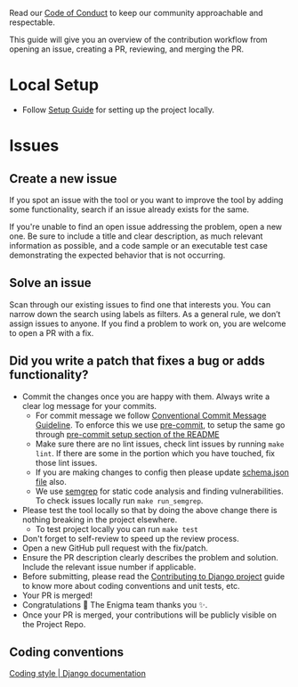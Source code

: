 Read our [Code of Conduct](CODE_OF_CONDUCT.md) to keep our community approachable and respectable.

This guide will give you an overview of the contribution workflow from opening an issue, creating a PR, reviewing, and merging the PR.

# Local Setup
- Follow [Setup Guide](/docs/one-click-dev.md) for setting up the project locally.

# Issues

## Create a new issue
If you spot an issue with the tool or you want to improve the tool by adding some functionality, search if an issue already exists for the same.

If you're unable to find an open issue addressing the problem, open a new one. Be sure to include a title and clear description, as much relevant information as possible, and a code sample or an executable test case demonstrating the expected behavior that is not occurring.

 ## Solve an issue
Scan through our existing issues to find one that interests you. You can narrow down the search using labels as filters. As a general rule, we don’t assign issues to anyone. If you find a problem to work on, you are welcome to open a PR with a fix.

## Did you write a patch that fixes a bug or adds functionality?
- Commit the changes once you are happy with them. Always write a clear log message for your commits.
  - For commit message we follow [Conventional Commit Message Guideline](https://www.conventionalcommits.org). To enforce this we use [pre-commit](https://pre-commit.com), to setup the same go through [pre-commit setup section of the README](https://github.com/browserstack/enigma#for-contributing-code)
  - Make sure there are no lint issues, check lint issues by running `make lint`. If there are some in the portion which you have touched, fix those lint issues.
  - If you are making changes to config then please update [schema.json file](schema.json) also.
  - We use [semgrep](https://semgrep.dev) for static code analysis and finding vulnerabilities. To check issues locally run `make run_semgrep`.
- Please test the tool locally so that by doing the above change there is nothing breaking in the project elsewhere.
  - To test project locally you can run `make test`
- Don't forget to self-review to speed up the review process.
- Open a new GitHub pull request with the fix/patch.
- Ensure the PR description clearly describes the problem and solution. Include the relevant issue number if applicable.
- Before submitting, please read the [Contributing to Django project](https://docs.djangoproject.com/en/dev/internals/contributing/writing-code/) guide to know more about coding conventions and unit tests, etc.
- Your PR is merged!
- Congratulations 🎉 The Enigma team thanks you ✨.
- Once your PR is merged, your contributions will be publicly visible on the Project Repo.

## Coding conventions
[Coding style | Django documentation](https://docs.djangoproject.com/en/dev/internals/contributing/writing-code/coding-style/)
